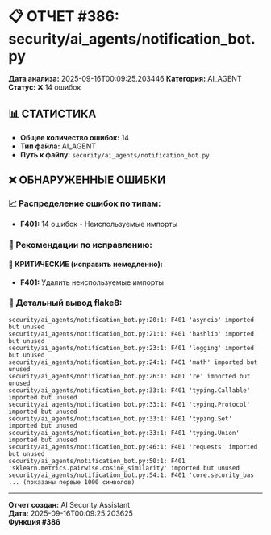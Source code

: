# 📋 ОТЧЕТ #386: security/ai_agents/notification_bot.py

**Дата анализа:** 2025-09-16T00:09:25.203446
**Категория:** AI_AGENT
**Статус:** ❌ 14 ошибок

## 📊 СТАТИСТИКА

- **Общее количество ошибок:** 14
- **Тип файла:** AI_AGENT
- **Путь к файлу:** `security/ai_agents/notification_bot.py`

## ❌ ОБНАРУЖЕННЫЕ ОШИБКИ

### 📈 Распределение ошибок по типам:

- **F401:** 14 ошибок - Неиспользуемые импорты

### 🎯 Рекомендации по исправлению:

#### 🔴 КРИТИЧЕСКИЕ (исправить немедленно):
- **F401:** Удалить неиспользуемые импорты

### 📝 Детальный вывод flake8:

```
security/ai_agents/notification_bot.py:20:1: F401 'asyncio' imported but unused
security/ai_agents/notification_bot.py:21:1: F401 'hashlib' imported but unused
security/ai_agents/notification_bot.py:23:1: F401 'logging' imported but unused
security/ai_agents/notification_bot.py:24:1: F401 'math' imported but unused
security/ai_agents/notification_bot.py:26:1: F401 're' imported but unused
security/ai_agents/notification_bot.py:33:1: F401 'typing.Callable' imported but unused
security/ai_agents/notification_bot.py:33:1: F401 'typing.Protocol' imported but unused
security/ai_agents/notification_bot.py:33:1: F401 'typing.Set' imported but unused
security/ai_agents/notification_bot.py:33:1: F401 'typing.Union' imported but unused
security/ai_agents/notification_bot.py:46:1: F401 'requests' imported but unused
security/ai_agents/notification_bot.py:50:1: F401 'sklearn.metrics.pairwise.cosine_similarity' imported but unused
security/ai_agents/notification_bot.py:54:1: F401 'core.security_bas
... (показаны первые 1000 символов)
```

---
**Отчет создан:** AI Security Assistant  
**Дата:** 2025-09-16T00:09:25.203625  
**Функция #386**
